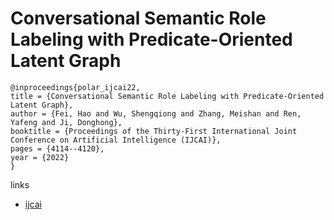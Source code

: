 # Conversational Semantic Role Labeling with Predicate-Oriented Latent Graph

```
@inproceedings{polar_ijcai22,
title = {Conversational Semantic Role Labeling with Predicate-Oriented Latent Graph},
author = {Fei, Hao and Wu, Shengqiong and Zhang, Meishan and Ren, Yafeng and Ji, Donghong},
booktitle = {Proceedings of the Thirty-First International Joint Conference on Artificial Intelligence (IJCAI)},
pages = {4114--4120},
year = {2022}
}
```

links
- [ijcai](https://www.ijcai.org/Proceedings/2022/571)
